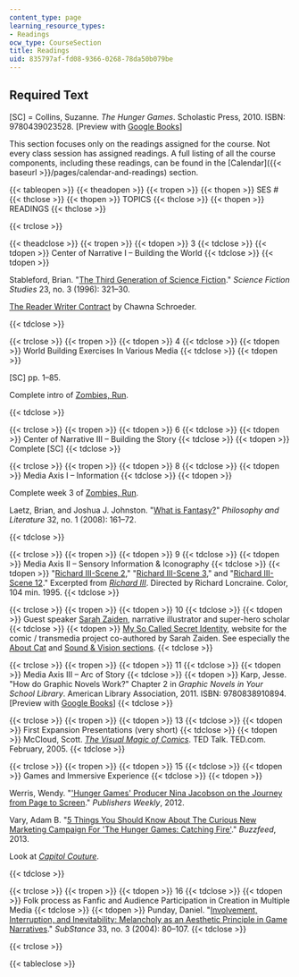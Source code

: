 ```yaml
---
content_type: page
learning_resource_types:
- Readings
ocw_type: CourseSection
title: Readings
uid: 835797af-fd08-9366-0268-78da50b079be
---
```


Required Text
-------------

\[SC\] = Collins, Suzanne. _The Hunger Games_. Scholastic Press, 2010. ISBN: 9780439023528. \[Preview with [Google Books](http://books.google.com/books?id=Yz8Fnw0PlEQC&pg=PAfrontcover)\]

This section focuses only on the readings assigned for the course. Not every class session has assigned readings. A full listing of all the course components, including these readings, can be found in the [Calendar]({{< baseurl >}}/pages/calendar-and-readings) section.

{{< tableopen >}}
{{< theadopen >}}
{{< tropen >}}
{{< thopen >}}
SES #
{{< thclose >}}
{{< thopen >}}
TOPICS
{{< thclose >}}
{{< thopen >}}
READINGS
{{< thclose >}}

{{< trclose >}}

{{< theadclose >}}
{{< tropen >}}
{{< tdopen >}}
3
{{< tdclose >}}
{{< tdopen >}}
Center of Narrative I – Building the World
{{< tdclose >}}
{{< tdopen >}}


Stableford, Brian. "[The Third Generation of Science Fiction](http://www.jstor.org/stable/10.2307/4240537)." _Science Fiction Studies_ 23, no. 3 (1996): 321–30.

[The Reader Writer Contract](http://chawnaschroeder.blogspot.com/2009/02/reader-writer-contract.html) by Chawna Schroeder.


{{< tdclose >}}

{{< trclose >}}
{{< tropen >}}
{{< tdopen >}}
4
{{< tdclose >}}
{{< tdopen >}}
World Building Exercises In Various Media
{{< tdclose >}}
{{< tdopen >}}


\[SC\] pp. 1–85.

Complete intro of [Zombies, Run](https://www.zombiesrungame.com/).


{{< tdclose >}}

{{< trclose >}}
{{< tropen >}}
{{< tdopen >}}
6
{{< tdclose >}}
{{< tdopen >}}
Center of Narrative III – Building the Story
{{< tdclose >}}
{{< tdopen >}}
Complete \[SC\]
{{< tdclose >}}

{{< trclose >}}
{{< tropen >}}
{{< tdopen >}}
8
{{< tdclose >}}
{{< tdopen >}}
Media Axis I – Information
{{< tdclose >}}
{{< tdopen >}}


Complete week 3 of [Zombies, Run](https://www.zombiesrungame.com/).

Laetz, Brian, and Joshua J. Johnston. "[What is Fantasy?](http://dx.doi.org/10.1353/phl.0.0013)" _Philosophy and Literature_ 32, no. 1 (2008): 161–72.


{{< tdclose >}}

{{< trclose >}}
{{< tropen >}}
{{< tdopen >}}
9
{{< tdclose >}}
{{< tdopen >}}
Media Axis II – Sensory Information & Iconography
{{< tdclose >}}
{{< tdopen >}}
"[Richard III-Scene 2](https://www.youtube.com/watch?v=luplp0Vzd38)," "[Richard III-Scene 3](https://www.youtube.com/watch?v=pjJEXkbeL-o)," and "[Richard III-Scene 12](https://www.youtube.com/watch?v=wl73yZdvBGY)." Excerpted from [_Richard III_](http://www.imdb.com/title/tt0114279/). Directed by Richard Loncraine. Color, 104 min. 1995.
{{< tdclose >}}

{{< trclose >}}
{{< tropen >}}
{{< tdopen >}}
10
{{< tdclose >}}
{{< tdopen >}}
Guest speaker [Sarah Zaiden](http://ateliermitti.tumblr.com/), narrative illustrator and super-hero scholar
{{< tdclose >}}
{{< tdopen >}}
[My So Called Secret Identity](http://www.mysocalledsecretidentity.com/), website for the comic / transmedia project co-authored by Sarah Zaiden. See especially the [About Cat](http://www.mysocalledsecretidentity.com/aboutcat) and [Sound & Vision sections](http://www.mysocalledsecretidentity.com/soundvision).
{{< tdclose >}}

{{< trclose >}}
{{< tropen >}}
{{< tdopen >}}
11
{{< tdclose >}}
{{< tdopen >}}
Media Axis III – Arc of Story
{{< tdclose >}}
{{< tdopen >}}
Karp, Jesse. "How do Graphic Novels Work?" Chapter 2 in _Graphic Novels in Your School Library_. American Library Association, 2011. ISBN: 9780838910894. \[Preview with [Google Books](http://books.google.com/books?id=AizO7StJA1kC&pg=PA9=onepage)\]
{{< tdclose >}}

{{< trclose >}}
{{< tropen >}}
{{< tdopen >}}
13
{{< tdclose >}}
{{< tdopen >}}
First Expansion Presentations (very short)
{{< tdclose >}}
{{< tdopen >}}
McCloud, Scott. [_The Visual Magic of Comics_](http://www.ted.com/talks/scott_mccloud_on_comics). TED Talk. TED.com. February, 2005.
{{< tdclose >}}

{{< trclose >}}
{{< tropen >}}
{{< tdopen >}}
15
{{< tdclose >}}
{{< tdopen >}}
Games and Immersive Experience
{{< tdclose >}}
{{< tdopen >}}


Werris, Wendy. "['Hunger Games' Producer Nina Jacobson on the Journey from Page to Screen](http://www.publishersweekly.com/pw/by-topic/childrens/childrens-book-news/article/50980-hunger-games-producer-nina-jacobson-on-the-journey-from-page-to-screen.html)." _Publishers Weekly_, 2012.

Vary, Adam B. "[5 Things You Should Know About The Curious New Marketing Campaign For 'The Hunger Games: Catching Fire'](http://www.buzzfeed.com/adambvary/things-you-should-know-about-hunger-games-marketing-campaign)." _Buzzfeed_, 2013.

Look at [_Capitol Couture_](http://capitolcouture.pn/).


{{< tdclose >}}

{{< trclose >}}
{{< tropen >}}
{{< tdopen >}}
16
{{< tdclose >}}
{{< tdopen >}}
Folk process as Fanfic and Audience Participation in Creation in Multiple Media
{{< tdclose >}}
{{< tdopen >}}
Punday, Daniel. "[Involvement, Interruption, and Inevitability: Melancholy as an Aesthetic Principle in Game Narratives](http://www.jstor.org/stable/3685546)." _SubStance_ 33, no. 3 (2004): 80–107.
{{< tdclose >}}

{{< trclose >}}

{{< tableclose >}}